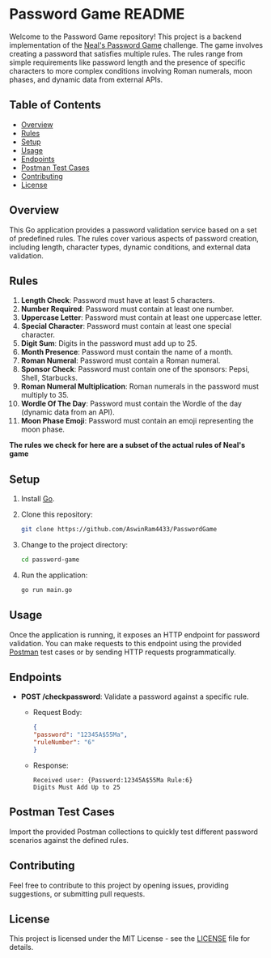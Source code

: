 # Password Game README

Welcome to the Password Game repository! This project is a backend implementation of the [Neal's Password Game](https://neal.fun/password-game/) challenge. The game involves creating a password that satisfies multiple rules. The rules range from simple requirements like password length and the presence of specific characters to more complex conditions involving Roman numerals, moon phases, and dynamic data from external APIs.

## Table of Contents

- [Overview](#overview)
- [Rules](#rules)
- [Setup](#setup)
- [Usage](#usage)
- [Endpoints](#endpoints)
- [Postman Test Cases](#postman-test-cases)
- [Contributing](#contributing)
- [License](#license)

## Overview

This Go application provides a password validation service based on a set of predefined rules. The rules cover various aspects of password creation, including length, character types, dynamic conditions, and external data validation.

## Rules

1. **Length Check**: Password must have at least 5 characters.
2. **Number Required**: Password must contain at least one number.
3. **Uppercase Letter**: Password must contain at least one uppercase letter.
4. **Special Character**: Password must contain at least one special character.
5. **Digit Sum**: Digits in the password must add up to 25.
6. **Month Presence**: Password must contain the name of a month.
7. **Roman Numeral**: Password must contain a Roman numeral.
8. **Sponsor Check**: Password must contain one of the sponsors: Pepsi, Shell, Starbucks.
9. **Roman Numeral Multiplication**: Roman numerals in the password must multiply to 35.
10. **Wordle Of The Day**: Password must contain the Wordle of the day (dynamic data from an API).
11. **Moon Phase Emoji**: Password must contain an emoji representing the moon phase.

**The rules we check for here are a subset of the actual rules of Neal's game**

## Setup

1. Install [Go](https://golang.org/doc/install).
2. Clone this repository:

   ```bash
   git clone https://github.com/AswinRam4433/PasswordGame
   ```

3. Change to the project directory:

   ```bash
   cd password-game
   ```

4. Run the application:

   ```bash
   go run main.go
   ```

## Usage

Once the application is running, it exposes an HTTP endpoint for password validation. You can make requests to this endpoint using the provided [Postman](https://www.postman.com/) test cases or by sending HTTP requests programmatically.

## Endpoints

- **POST /checkpassword**: Validate a password against a specific rule.
  - Request Body:

    ```json
    {
    "password": "12345A$55Ma",
    "ruleNumber": "6"
    }
    ```

  - Response:

    ```text
    Received user: {Password:12345A$55Ma Rule:6}
    Digits Must Add Up to 25
    ```

## Postman Test Cases

Import the provided Postman collections to quickly test different password scenarios against the defined rules.

## Contributing

Feel free to contribute to this project by opening issues, providing suggestions, or submitting pull requests.

## License

This project is licensed under the MIT License - see the [LICENSE](LICENSE) file for details.
